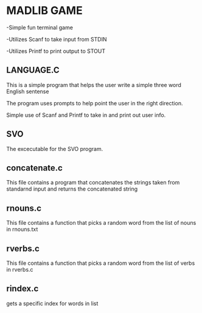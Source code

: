 # MADLIB GAME

-Simple fun terminal game 

-Utilizes Scanf to take input from STDIN 

-Utilizes Printf to print output to STOUT

## LANGUAGE.C


This is a simple program that helps the user write a simple three word English sentense

The program uses prompts to help point the user in the right direction.

Simple use of Scanf and Printf to take in and print out user info.


## SVO

The excecutable for the SVO program. 


## concatenate.c

This file contains a program that concatenates the strings taken from standarnd input and returns the concatenated string


## rnouns.c


This file contains a function that picks a random word from the list of nouns in rnouns.txt

## rverbs.c

This file contains a function that picks a random word from the list of verbs in rverbs.c

## rindex.c

gets a specific index for words in list